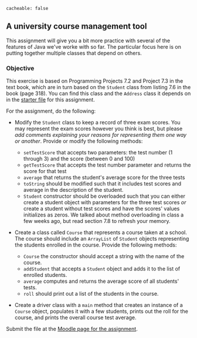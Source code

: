 ```
cacheable: false
```

## A university course management tool

This assignment will give you a bit more practice with several of the features of Java we've worke with so far. The particular focus here is on putting together multiple classes that depend on others.

### Objective

This exercise is based on Programming Projects 7.2 and Project 7.3 in the text book, which are in turn based on the `Student` class from listing 7.6 in the book (page 318). You can find this class and the `Address` class it depends on in the [starter file](http://mathcs.pugetsound.edu/~tmullen/ics/CourseStarter.zip) for this assignment.

For the assignment, do the following:

* Modify the `Student` class to keep a record of three exam scores. You may represent the exam scores however you think is best, but please *add comments explaining your reasons for representing them one way or another*. Provide or modify the following methods:
  * `setTestScore` that accepts two parameters: the test number (1 through 3) and the score (between 0 and 100)
  * `getTestScore` that accepts the test number parameter and returns the score for that test
  * `average` that returns the student's average score for the three tests
  * `toString` should be modified such that it includes test scores and average in the description of the student.
  * `Student` constructor should be overloaded such that you can either create a student object with parameters for the three test scores *or* create a student without test scores and have the scores' values initializes as zeros. We talked about method overloading in class a few weeks ago, but read section 7.8 to refresh your memory.

* Create a class called `Course` that represents a course taken at a school. The course should include an `ArrayList` of `Student` objects representing the students enrolled in the course. Provide the following methods:
  * `Course` the constructor should accept a string with the name of the course.
  * `addStudent` that accepts a `Student` object and adds it to the list of enrolled students.
  * `average` computes and returns the average score of all students' tests.
  * `roll` should print out a list of the students in the course.

* Create a driver class with a `main` method that creates an instance of a `Course` object, populates it with a few students, prints out the roll for the course, and prints the overall course test average.


Submit the file at the [Moodle page for the assignment](https://moodle.pugetsound.edu/moodle/mod/assign/view.php?id=340439).
